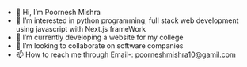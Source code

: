 - 👋 Hi, I’m Poornesh Mishra
- 👀 I’m interested in python programming, full stack web development using javascript with Next.js frameWork
- 🌱 I’m currently developing a website for my college
- 💞️ I’m looking to collaborate on software companies
- 📫 How to reach me through Email-: poorneshmishra10@gamil.com

<!---
Poornesh22/Poornesh22 is a ✨ special ✨ repository because its `README.md` (this file) appears on your GitHub profile.
You can click the Preview link to take a look at your changes.
--->
